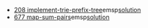 
* [208 implement-trie-prefix-tree](https://leetcode.com/problems/implement-trie-prefix-tree/description/)emsp[solution](208.cpp)
* [677 map-sum-pairs](https://leetcode.com/problems/map-sum-pairs/description/)emsp[solution](677.cpp)

